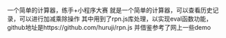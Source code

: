 一个简单的计算器，练手+小程序大赛 就是一个简单的计算器，可以查看历史记录，可以进行加减乘除操作 其中用到了rpn.js库处理，以实现eval函数功能，github地址是https://github.com/huruji/rpn.js 并借鉴参考了网上一些demo
